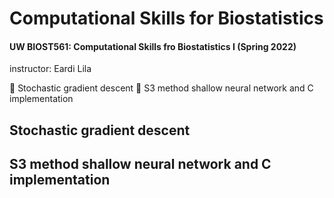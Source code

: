 # Computational Skills for Biostatistics
#### UW BIOST561: Computational Skills fro Biostatistics I (Spring 2022)
instructor: Eardi Lila

🌟 Stochastic gradient descent 
🌟 S3 method shallow neural network and C implementation

## Stochastic gradient descent 


## S3 method shallow neural network and C implementation
